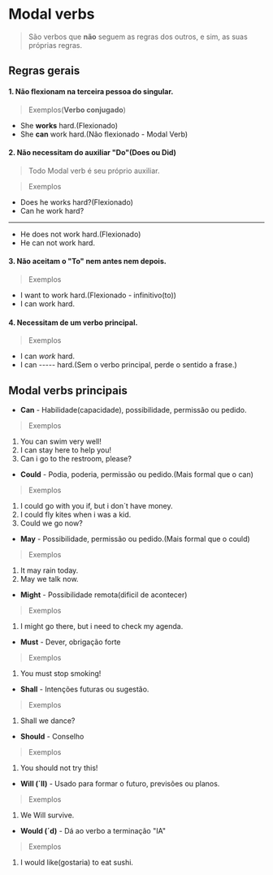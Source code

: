 # Modal verbs
> São verbos que **não** seguem as regras dos outros, e sim, as suas próprias regras.

## Regras gerais

#### 1. Não flexionam na terceira pessoa do singular.

> Exemplos(**Verbo conjugado**)
* She **works** hard.(Flexionado)
* She **can** work hard.(Não flexionado - Modal Verb)

#### 2. Não necessitam do auxiliar "Do"(Does ou Did)
> Todo Modal verb é seu próprio auxiliar.

> Exemplos
* Does he works hard?(Flexionado)
* Can he work hard?
-----
* He does not work hard.(Flexionado)
* He can not work hard. 

#### 3. Não aceitam o "To" nem antes nem depois.

> Exemplos
* I want to work hard.(Flexionado - infinitivo(to))
* I can work hard.

#### 4. Necessitam de um verbo principal.

> Exemplos
* I can _*work*_ hard.
* I can ----- hard.(Sem o verbo principal, perde o sentido a frase.)

## Modal verbs principais

* **Can** - Habilidade(capacidade), possibilidade, permissão ou pedido.

> Exemplos
1. You can swim very well!
2. I can stay here to help you!
3. Can i go to the restroom, please?

* **Could** - Podia, poderia, permissão ou pedido.(Mais formal que o can)

> Exemplos
1. I could go with you if, but i don´t have money.
2. I could fly kites when i was a kid. 
3. Could we go now?

* **May** - Possibilidade, permissão ou pedido.(Mais formal que o could)

> Exemplos
1. It may rain today.
2. May we talk now.

* **Might** - Possibilidade remota(dificil de acontecer)

> Exemplos
1. I might go there, but i need to check my agenda.

* **Must** - Dever, obrigação forte

> Exemplos
1. You must stop smoking!

* **Shall** - Intenções futuras ou sugestão.

> Exemplos
1. Shall we dance?

* **Should** - Conselho

> Exemplos
1. You should not try this!

* **Will (´ll)** - Usado para formar o futuro, previsões ou planos.

> Exemplos
1. We Will survive.

* **Would (´d)** - Dá ao verbo a terminação "IA"

> Exemplos
1. I would like(gostaria) to eat sushi.